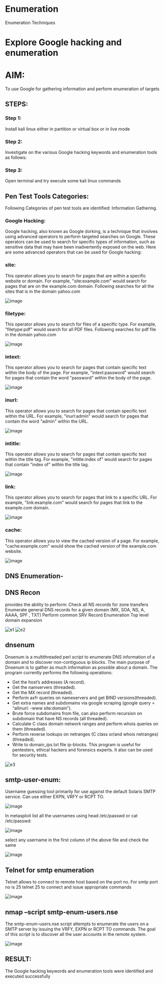 # Enumeration
Enumeration Techniques

# Explore Google hacking and enumeration 

# AIM:

To use Google for gathering information and perform enumeration of targets

## STEPS:

### Step 1:

Install kali linux either in partition or virtual box or in live mode

### Step 2:

Investigate on the various Google hacking keywords and enumeration tools as follows:


### Step 3:
Open terminal and try execute some kali linux commands

## Pen Test Tools Categories:  

Following Categories of pen test tools are identified:
Information Gathering.

### Google Hacking:

Google hacking, also known as Google dorking, is a technique that involves using advanced operators to perform targeted searches on Google. These operators can be used to search for specific types of information, such as sensitive data that may have been inadvertently exposed on the web. Here are some advanced operators that can be used for Google hacking:

### site:
This operator allows you to search for pages that are within a specific website or domain. For example, "site:example.com" would search for pages that are on the example.com domain.
Following searches for all the sites that is in the domain yahoo.com

![image](https://github.com/Vanitha-SM/Enumeration/assets/119557985/63dc4188-e890-4aaf-83f0-189054dbb22c)


### filetype:
This operator allows you to search for files of a specific type. For example, "filetype:pdf" would search for all PDF files.
Following searches for pdf file in the domain yahoo.com

![image](https://github.com/Vanitha-SM/Enumeration/assets/119557985/1b3f4a33-ff59-4cdf-bad1-0faeb174ff5e)


### intext: 
This operator allows you to search for pages that contain specific text within the body of the page. For example, "intext:password" would search for pages that contain the word "password" within the body of the page.

![image](https://github.com/Vanitha-SM/Enumeration/assets/119557985/c7ce576f-ec52-4b91-a023-e9574249933a)


### inurl: 
This operator allows you to search for pages that contain specific text within the URL. For example, "inurl:admin" would search for pages that contain the word "admin" within the URL.

![image](https://github.com/Vanitha-SM/Enumeration/assets/119557985/4cbb5993-fed6-4b11-840c-0e09860f860f)

### intitle: 
This operator allows you to search for pages that contain specific text within the title tag. For example, "intitle:index of" would search for pages that contain "index of" within the title tag.

![image](https://github.com/Vanitha-SM/Enumeration/assets/119557985/acd14200-b395-47c4-acc6-043ca3932b70)

### link:
This operator allows you to search for pages that link to a specific URL. For example, "link:example.com" would search for pages that link to the example.com domain.

![image](https://github.com/Vanitha-SM/Enumeration/assets/119557985/c04a1135-281b-4da2-bd39-c1b3f07ca8f6)

### cache: 
This operator allows you to view the cached version of a page. For example, "cache:example.com" would show the cached version of the example.com website.

![image](https://github.com/Vanitha-SM/Enumeration/assets/119557985/a80f0d0f-136e-4908-b5f2-eefdf33e7e52)

 
## DNS Enumeration-




##  DNS Recon
provides the ability to perform:
Check all NS records for zone transfers
Enumerate general DNS records for a given domain (MX, SOA, NS, A, AAAA, SPF , TXT)
Perform common SRV Record Enumeration
Top level domain expansion


![e1](https://github.com/Vineesh-AI-DS/Enumeration/assets/93427254/1c0e832c-630d-4471-8e6b-b562bb0010c7)
![e2](https://github.com/Vineesh-AI-DS/Enumeration/assets/93427254/a47d1e11-174e-4e8f-821f-64668fcaa090)

## dnsenum
Dnsenum is a multithreaded perl script to enumerate DNS information of a domain and to discover non-contiguous ip blocks. The main purpose of Dnsenum is to gather as much information as possible about a domain. The program currently performs the following operations:

- Get the host’s addresses (A record).
- Get the namservers (threaded).
- Get the MX record (threaded).
- Perform axfr queries on nameservers and get BIND versions(threaded).
- Get extra names and subdomains via google scraping (google query = “allinurl: -www site:domain”).
- Brute force subdomains from file, can also perform recursion on subdomain that have NS records (all threaded).
- Calculate C class domain network ranges and perform whois queries on them (threaded).
- Perform reverse lookups on netranges (C class or/and whois netranges) (threaded).
- Write to domain_ips.txt file ip-blocks.
This program is useful for pentesters, ethical hackers and forensics experts. It also can be used for security tests.


![e3](https://github.com/Vineesh-AI-DS/Enumeration/assets/93427254/693c2c0c-00bd-4ed4-955e-2604fe11e24b)


## smtp-user-enum:
Username guessing tool primarily for use against the default Solaris SMTP service. Can use either EXPN, VRFY or RCPT TO.

![image](https://github.com/Vanitha-SM/Enumeration/assets/119557985/ef22300b-9b15-4d41-99a0-0df1dd5c274a)


In metasploit list all the usernames using head /etc/passwd or cat /etc/passwd:

![image](https://github.com/Vanitha-SM/Enumeration/assets/119557985/6640e8b0-f5c7-4fb2-ad53-5dcdac7c6df8)

select any username in the first column of the above file and check the same

![image](https://github.com/Vanitha-SM/Enumeration/assets/119557985/3ca2e9dd-6738-4349-b97a-e11332fe3ee3)

## Telnet for smtp enumeration
Telnet allows to connect to remote host based on the port no. For smtp port no is 25
telnet <host address> 25 to connect
and issue appropriate commands
  
 ![image](https://github.com/Vanitha-SM/Enumeration/assets/119557985/cc88d054-d852-443d-81e1-240061d68e7f)

  
## nmap –script smtp-enum-users.nse <hostname>

The smtp-enum-users.nse script attempts to enumerate the users on a SMTP server by issuing the VRFY, EXPN or RCPT TO commands. The goal of this script is to discover all the user accounts in the remote system.


![image](https://github.com/Vanitha-SM/Enumeration/assets/119557985/3c7db18b-d88f-45a3-b387-d1f60fc24465)



## RESULT:
The Google hacking keywords and enumeration tools were identified and executed successfully

